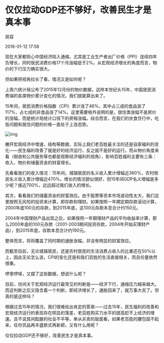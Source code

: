# 仅仅拉动GDP还不够好，改善民生才是真本事

简容

2016-01-12 17:58

现在大家都担心中国经济陷入通缩，尤其是工业生产者出厂价格（PPI）连续四年负增长，同时居民消费价格17个月涨幅低于2%。从宏观经济增长的角度而言，物价的下行压力确实很大。



但如果把视角拉长了看，情况又是如何呢？



上周六统计局公布了2015年12月份的物价数据，这样本世纪头15年，中国居民消费端的各类物价累计变化的情况，我们就能算出来了。



15年间，居民消费价格指数（CPI）累计涨了46%，其中占三成的食品涨了117%，占七成的非食品涨了14%。这里需要格外说明的是，居住类涨幅不是房价的涨幅，而是统计局统计口径下的房租涨幅。综合而言，在我们的衣食住行中，吃饭问题和居住问题的价格一直处于上涨态势。



![img](http://image.thepaper.cn/www/image/4/738/493.jpg)

撇开宏观经济中增速、结构等数据，实际上我们老百姓最关注的还是自家福利的变化——民生福利改善了就是好的经济运行，反之就不是好的运行。而从物价角度来看（税收和公共服务等也都是观察经济福利的视角），影响百姓福利主要有三条：收入、物价和储蓄资金的财富增长。



先看看我们的收入情况：15年间，城镇居民的名义收入累计增幅近360%，农村居民名义收入累计增幅近470%。增长的情况貌似很好，但15年间GDP名义增幅是多少呢？接近700%，远远超过我们收入的增长。



其次，看看我们的储蓄资金的财富效应。由于股票等资本市场波动性太大，我们这里按照无风险的投资来计算，即存款和理财。如果按照一年期定期存款滚动计算，2000年底100元的存款，到2015年底，这100元存款本息合计约150元。



2004年中国理财产品出现之后，如果按照一年期理财产品的平均收益率计算，那么2000年底的100元存款（2001-2003期间投资存款，2004年开始买理财产品），到2015年底，存款本息合计约190元。



整体而言，将将覆盖了同时期的通胀涨幅，并没有明显的财富效应。



而截至目前，无论城镇居民，还是农村居民的生活消费占收入的比重还在50%以上，因此无论怎么说，CPI的变化还是和我们百姓的生活直接相关，而且份量依然很重。



啰里啰嗦，又摆了这些数据，想说什么呢？



目前，坊间关于宏观经济运行最常见的判断是——经济下行，通缩压力越来越大。而这判断之后又隐含着一个判断，即经济增长了，通胀回来了，就万事大吉了。但真的是这样吗？



根据过去15年的情况，我们很难给出肯定的答案——过去15年，民生福利的改善和宏观经济运行的表现存在明显的落差，老百姓购买力水平的提高赶不上经济的增速。且不说其间酝酿的社会不平等，单从买卖的层面看，如果老百姓的腰包鼓不起来，任你货品再丰盛款式再新颖，又有什么用呢？



仅仅拉动GDP还不够好，改善民生才是真本事。

